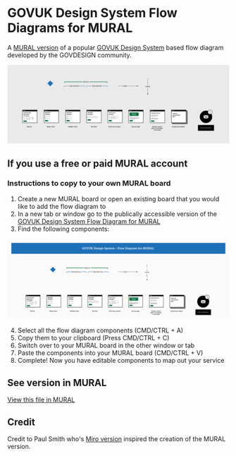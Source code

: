 # GOVUK Design System Flow Diagrams for MURAL
A [MURAL version](https://app.mural.co/t/digitalhmrc9032/m/digitalhmrc9032/1658237396824/976384627724da365e8cb6790c2c39503a342275?sender=u88f21b544bf2ceb924a42629) of a popular [GOVUK Design System](https://gov.uk/design-system) based flow diagram developed by the GOVDESIGN community.

![Preview screenshot of the MURAL file](mural-preview.png)

## If you use a free or paid MURAL account

### Instructions to copy to your own MURAL board

1. Create a new MURAL board or open an existing board that you would like to add the flow diagram to
2. In a new tab or window go to the publically accessible version of the [GOVUK Design System Flow Diagram for MURAL](https://app.mural.co/t/digitalhmrc9032/m/digitalhmrc9032/1658237396824/976384627724da365e8cb6790c2c39503a342275?sender=u88f21b544bf2ceb924a42629)
3. Find the following components:

![The components to copy from](mural-component-example.png)

4. Select all the flow diagram components (CMD/CTRL + A)
5. Copy them to your clipboard (Press CMD/CTRL + C)
6. Switch over to your MURAL board in the other window or tab
7. Paste the components into your MURAL board (CMD/CTRL + V)
8. Complete! Now you have editable components to map out your service

## See version in MURAL

[View this file in MURAL](https://app.mural.co/t/digitalhmrc9032/m/digitalhmrc9032/1658237396824/976384627724da365e8cb6790c2c39503a342275?sender=u88f21b544bf2ceb924a42629)

## Credit

Credit to Paul Smith who's [Miro version](https://github.com/paulmsmith/govuk-designsystem-flow-diagram-miro) inspired the creation of the MURAL version.
